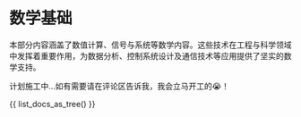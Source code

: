 # 数学基础

本部分内容涵盖了数值计算、信号与系统等数学内容。这些技术在工程与科学领域中发挥着重要作用，为数据分析、控制系统设计及通信技术等应用提供了坚实的数学支持。

计划施工中...如有需要请在评论区告诉我，我会立马开工的😭！

{{ list_docs_as_tree() }}